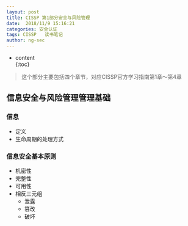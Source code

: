 ```yaml
---
layout: post  
title: CISSP 第1部分安全与风险管理
date:  2018/11/9 15:16:21   
categories: 安全认证 
tags: CISSP   读书笔记
author: ng-sec  
---
```


* content  
{:toc}

> 这个部分主要包括四个章节，对应CISSP官方学习指南第1章～第4章

## 信息安全与风险管理管理基础

### 信息

- 定义
- 生命周期的处理方式


### 信息安全基本原则

 - 机密性
 - 完整性
 - 可用性
 - 相反三元组
	 - 泄露
	 - 篡改
	 - 破坏

